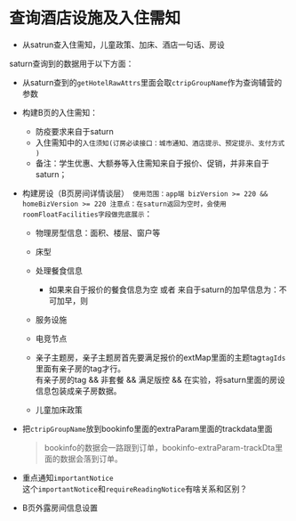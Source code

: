 # 查询酒店设施及入住需知

* 从satrun查入住需知，儿童政策、加床、酒店一句话、房设

saturn查询到的数据用于以下方面：

* 从saturn查到的`getHotelRawAttrs`​里面会取`ctripGroupName`​作为查询辅营的参数
* 构建B页的入住需知：

  *  防疫要求来自于saturn
  * 入住需知中的`入住须知(订房必读接口：城市通知、酒店提示、预定提示、支付方式 )`​
  * 备注：学生优惠、大额券等入住需知来自于报价、促销，并非来自于saturn；
* 构建房设（B页房间详情谈层）` 使用范围：app端 bizVersion >= 220 && homeBizVersion >= 220 注意点：在saturn返回为空时，会使用roomFloatFacilities字段做兜底展示`​：

  * 物理房型信息：面积、楼层、窗户等
  * 床型
  * 处理餐食信息

    * 如果来自于报价的餐食信息为空 或者 来自于saturn的加早信息为：不可加早，则
  * 服务设施
  * 电竞节点
  * 亲子主题房，亲子主题房首先要满足报价的extMap里面的主题tag`tagIds`​里面有亲子房的tag才行。  
    有亲子房的tag && 非套餐 && 满足版控 && 在实验，将saturn里面的房设信息包装成亲子房数据。
  * 儿童加床政策
* 把`ctripGroupName`​放到bookinfo里面的extraParam里面的trackdata里面

  > bookinfo的数据会一路跟到订单，bookinfo-extraParam-trackDta里面的数据会落到订单。
  >

* 重点通知`importantNotice`​  
  这个`importantNotice`和`requireReadingNotice`有啥关系和区别？
* B页外露房间信息设置

‍
